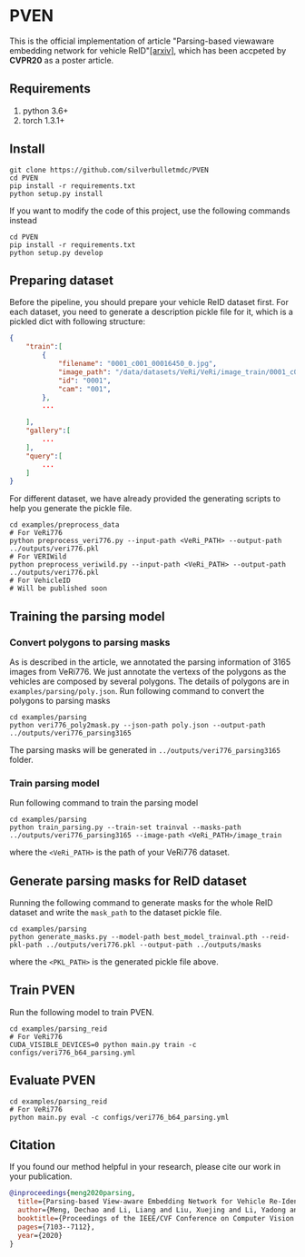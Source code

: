 # PVEN
This is the official implementation of article "Parsing-based viewaware embedding network for vehicle ReID"[[arxiv]](https://arxiv.org/abs/2004.05021), which has been accpeted by **CVPR20** as a poster article.

## Requirements
1. python 3.6+
2. torch 1.3.1+

## Install
```
git clone https://github.com/silverbulletmdc/PVEN
cd PVEN
pip install -r requirements.txt
python setup.py install
```

If you want to modify the code of this project, use the following commands instead
```
cd PVEN
pip install -r requirements.txt
python setup.py develop
```

## Preparing dataset
Before the pipeline, you should prepare your vehicle ReID dataset first.
For each dataset, you need to generate a description pickle file for it, which is a pickled dict with following structure:
```json
{
    "train":[
        {
            "filename": "0001_c001_00016450_0.jpg",
            "image_path": "/data/datasets/VeRi/VeRi/image_train/0001_c001_00016450_0.jpg",
            "id": "0001",
            "cam": "001",
        },
        ...

    ],
    "gallery":[
        ...
    ],
    "query":[
        ...
    ]
}
```

For different dataset, we have already provided the generating scripts to help you generate the pickle file.
```shell
cd examples/preprocess_data
# For VeRi776
python preprocess_veri776.py --input-path <VeRi_PATH> --output-path ../outputs/veri776.pkl
# For VERIWild
python preprocess_veriwild.py --input-path <VeRi_PATH> --output-path ../outputs/veri776.pkl
# For VehicleID 
# Will be published soon
```


## Training the parsing model
<!-- We provide the pre-trained segmentation model on `examples/parsing/best_model_trainval.pth` which you can use to generate parsing masks for different datasets. 
If you want to use the model directly, just skip this section.
At the same time, you can also train your own parsing models follow the following instructions. -->

### Convert polygons to parsing masks
As is described in the article, we annotated the parsing information of 3165 images from VeRi776. 
We just annotate the vertexs of the polygons as the vehicles are composed by several polygons.
The details of polygons are in `examples/parsing/poly.json`.
Run following command to convert the polygons to parsing masks
```
cd examples/parsing
python veri776_poly2mask.py --json-path poly.json --output-path ../outputs/veri776_parsing3165
```
The parsing masks will be generated in `../outputs/veri776_parsing3165` folder.

### Train parsing model

Run following command to train the parsing model
```
cd examples/parsing
python train_parsing.py --train-set trainval --masks-path ../outputs/veri776_parsing3165 --image-path <VeRi_PATH>/image_train
```
where the `<VeRi_PATH>` is the path of your VeRi776 dataset.

## Generate parsing masks for ReID dataset
Running the following command to generate masks for the whole ReID dataset and write the `mask_path` to the dataset pickle file. 
```
cd examples/parsing
python generate_masks.py --model-path best_model_trainval.pth --reid-pkl-path ../outputs/veri776.pkl --output-path ../outputs/masks
```
where the `<PKL_PATH>` is the generated pickle file above. 

## Train PVEN
Run the following model to train PVEN.
```shell
cd examples/parsing_reid
# For VeRi776
CUDA_VISIBLE_DEVICES=0 python main.py train -c configs/veri776_b64_parsing.yml 
```

## Evaluate PVEN
```shell
cd examples/parsing_reid
# For VeRi776
python main.py eval -c configs/veri776_b64_parsing.yml
```

## Citation
If you found our method helpful in your research, please cite our work in your publication. 
```bibtex
@inproceedings{meng2020parsing,
  title={Parsing-based View-aware Embedding Network for Vehicle Re-Identification},
  author={Meng, Dechao and Li, Liang and Liu, Xuejing and Li, Yadong and Yang, Shijie and Zha, Zheng-Jun and Gao, Xingyu and Wang, Shuhui and Huang, Qingming},
  booktitle={Proceedings of the IEEE/CVF Conference on Computer Vision and Pattern Recognition},
  pages={7103--7112},
  year={2020}
}
```